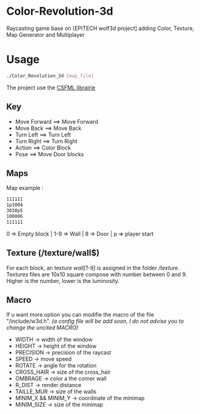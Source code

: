 # Color-Revolution-3d
Raycasting game base on [EPITECH wolf3d project] adding Color, Texture, Map Generator and Multiplayer

# Usage

```bash
./Color_Revolution_3d [map_file]
```

The project use the [CSFML librairie](www.sfml-dev.org/download/csfml/index-fr.php)

## Key

* Move Forward ==> Move Forward
* Move Back ==> Move Back
* Turn Left ==> Turn Left
* Turn Right ==> Turn Right
* Action ==> Color Block
* Pose ==> Move Door blocks

## Maps

Map example :
```bash
111111
1p1004
3030p5
100006
111111
```
0 => Empty block | 1-9 => Wall | 8 => Door | p => player start

## Texture (/texture/wall$)

For each block, an texture *wall[1-9]* is assigned in the folder */texture*. Textures files are 10x10 square compose with number between 0 and 9.
Higher is the number, lower is the luminosity.

## Macro

If u want more option you can modifie the macro of the file "/include/w3d.h".
_(a config file will be add soon, I do not advise you to change the uncited MACRO)_

* WIDTH -> width of the window
* HEIGHT -> height of the window
* PRECISION -> precision of the raycast
* SPEED -> move speed
* ROTATE -> angle for the rotation
* CROSS_HAIR -> size of the cross_hair
* OMBRAGE -> color a the corner wall
* R_DIST -> render distance
* TAILLE_MUR -> size of the walls
* MINIM_X && MINIM_Y -> coordinate of the minimap
* MINIM_SIZE -> size of the minimap
